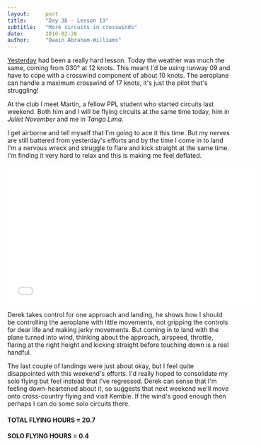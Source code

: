 ```yaml
---
layout:     post
title:      "Day 38 - Lesson 19"
subtitle:   "More circuits in crosswinds"
date:       2016-02-28
author:     "Owain Abraham-Williams"
---
```


[Yesterday](/2016/02/27/day-37-lesson18-circuits-in-crosswind/) had been a really hard
lesson. Today the weather was much the same, coming from 030&deg; at 12 knots. This meant
I'd be using runway 09 and have to cope with a crosswind component of about 10 knots. The
aeroplane can handle a maximum crosswind of 17 knots, it's just the pilot that's
struggling!

At the club I meet Martin, a fellow PPL student who started circuits last weekend. Both
him and I will be flying circuits at the same time today, him in *Juliet November* and me
in *Tango Lima*.

I get airborne and tell myself that I'm going to ace it this time. But my nerves are still
battered from yesterday's efforts and by the time I come in to land I'm a nervous wreck
and struggle to flare and kick straight at the same time. I'm finding it very hard to
relax and this is making me feel deflated.

<iframe width="560" height="315" src="/maps/2016-02-28-day-38-lesson-19-map.html" frameborder="0"></iframe>

Derek takes control for one approach and landing, he shows how I should be controlling the
aeroplane with little movements, not gripping the controls for dear life and making jerky
movements. But coming in to land with the plane turned into wind, thinking about the
approach, airspeed, throttle, flaring at the right height and kicking straight before
touching down is a real handful.

The last couple of landings were just about okay, but I feel quite disappointed with this
weekend's efforts. I'd really hoped to consolidate my solo flying but feel instead that
I've regressed. Derek can sense that I'm feeling down-heartened about it, so suggests that
next weekend we'll move onto cross-country flying and visit Kemble. If the wind's good
enough then perhaps I can do some solo circuits there.

#### TOTAL FLYING HOURS = 20.7

#### SOLO FLYING HOURS = 0.4